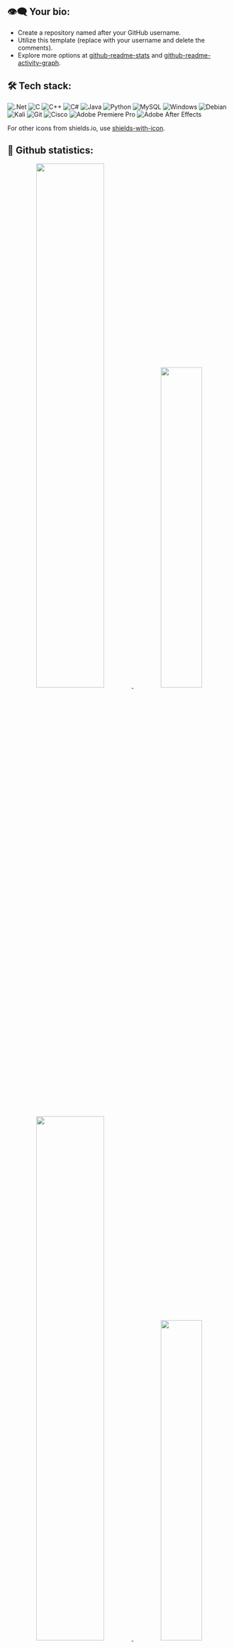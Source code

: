 :eye_speech_bubble: Your bio:
--------------------------------------------------------------------------------------------------------------------------------------------------------------------------------------------------------


- Create a repository named after your GitHub username.
- Utilize this template (replace with your username and delete the comments).
- Explore more options at [github-readme-stats](https://github.com/anuraghazra/github-readme-stats) and [github-readme-activity-graph](https://github.com/Ashutosh00710/github-readme-activity-graph).


 :hammer_and_wrench: Tech stack:
--------------------------------------------------------------------------------------------------------------------------------------------------------------------------------------------------------


![.Net](https://img.shields.io/badge/.NET-5C2D91?style=for-the-badge&logo=.net&logoColor=white)
![C](https://img.shields.io/badge/c-%2300599C.svg?style=for-the-badge&logo=c&logoColor=white)
![C++](https://img.shields.io/badge/c++-%2300599C.svg?style=for-the-badge&logo=c%2B%2B&logoColor=white) 
![C#](https://img.shields.io/badge/c%23-%23239120.svg?style=for-the-badge&logo=c-sharp&logoColor=white)
![Java](https://img.shields.io/badge/java-%23ED8B00.svg?style=for-the-badge&logo=java&logoColor=white)
![Python](https://img.shields.io/badge/python-3670A0?style=for-the-badge&logo=python&logoColor=ffdd54)
![MySQL](https://img.shields.io/badge/mysql-%2300f.svg?style=for-the-badge&logo=mysql&logoColor=white)
![Windows](https://img.shields.io/badge/Windows-0078D6?style=for-the-badge&logo=windows&logoColor=white)
![Debian](https://img.shields.io/badge/Debian-D70A53?style=for-the-badge&logo=debian&logoColor=white)
![Kali](https://img.shields.io/badge/Kali-268BEE?style=for-the-badge&logo=kalilinux&logoColor=white)
![Git](https://img.shields.io/badge/git-%23F05033.svg?style=for-the-badge&logo=git&logoColor=white)
![Cisco](https://img.shields.io/badge/cisco-%23049fd9.svg?style=for-the-badge&logo=cisco&logoColor=black)
![Adobe Premiere Pro](https://img.shields.io/badge/Adobe%20Premiere%20Pro-9999FF.svg?style=for-the-badge&logo=Adobe%20Premiere%20Pro&logoColor=white)
![Adobe After Effects](https://img.shields.io/badge/Adobe%20After%20Effects-9999FF.svg?style=for-the-badge&logo=Adobe%20After%20Effects&logoColor=white)

For other icons from shields.io, use [shields-with-icon](https://github.com/progfay/shields-with-icon).


 :crystal_ball: Github statistics:
--------------------------------------------------------------------------------------------------------------------------------------------------------------------------------------------------------


<div align="center">

 
 <!--===================================
 dark-mode 
 ===================================-->
 <a href="https://github.com/a13xe/github-readme-activity-graph#gh-dark-mode-only">
  <!-- ________________________________________________________________________________
                                                                                      |
                                                           (your username goes here)  V  (your username goes here) -->
  <img width=55% src="https://github-readme-stats-eight-theta.vercel.app/api?username=a13xe&show_icons=true&hide_border=true&line_height=28&include_all_commits=true&count_private=true&theme=dark&bg_color=000000"/>
  <!-- ________________________________________________________________________________________________________
                                                                                                              |
                                                                                   (your username goes here)  V  (your username goes here) -->
  <img width=43% src="https://github-readme-stats-git-masterrstaa-rickstaa.vercel.app/api/top-langs/?username=a13xe&layout=compact&line_height=28&langs_count=6&hide_border=true&include_orgs=true&theme=dark&bg_color=000000#gh-dark-mode-only"/>
 </a>
 
 
 <!--===================================
 light-mode 
 ===================================-->
 <a href="https://github.com/a13xe/github-readme-activity-graph#gh-light-mode-only">
  <!-- ________________________________________________________________________________
                                                                                      |
                                                           (your username goes here)  V  (your username goes here) -->
  <img width=55% src="https://github-readme-stats-eight-theta.vercel.app/api?username=a13xe&show_icons=true&hide_border=true&line_height=28&theme=calm&&include_all_commits=true&count_private=true"/>
  <!-- ________________________________________________________________________________________________________
                                                                                                              |
                                                                                   (your username goes here)  V  (your username goes here) -->
  <img width=43% src="https://github-readme-stats-git-masterrstaa-rickstaa.vercel.app/api/top-langs/?username=a13xe&layout=compact&line_height=28&langs_count=6&hide_border=true&include_orgs=true&theme=calm#gh-dark-mode-only"/>
 </a>
</div>


 :roller_coaster: Activity graph:
--------------------------------------------------------------------------------------------------------------------------------------------------------------------------------------------------------


<div align="center">
 
 <!--===================================
 dark-mode 
 ===================================-->
 <a href="https://github.com/a13xe/github-readme-activity-graph#gh-dark-mode-only">
  <!-- _____________________________________________________________________
                                                                           |
                                                (your username goes here)  V  (your username goes here) -->
  <img src="https://github-readme-activity-graph.vercel.app/graph?username=a13xe&theme=github-compact&area=true&hide_border=true&height=350#gh-dark-mode-only" width="100%">
 </a>
  
 <!--===================================
 light-mode 
 ===================================-->
 <a href="https://github.com/a13xe/github-readme-activity-graph#gh-light-mode-only">
  <!-- _____________________________________________________________________
                                                                          |
                                               (your username goes here)  V  (your username goes here) -->
  <img src="https://github-readme-activity-graph.vercel.app/graph?username=a13xe&theme=github&area=true&hide_border=true&height=350#gh-light-mode-only" width="100%">
 </a>

</div>
